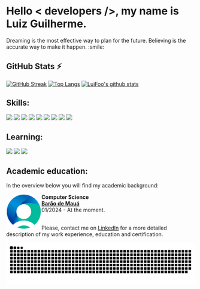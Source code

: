 <h1> Hello < developers />, my name is Luiz Guilherme. </h1>

<div size='20px'>Dreaming is the most effective way to plan for the future. Believing is the accurate way to make it happen. :smile: 
</div>

<h2> GitHub Stats ⚡</h2>

[![GitHub Streak](https://github-readme-streak-stats.herokuapp.com?user=LuiFoo&theme=transparent&date_format=j%20M%5B%20Y%5D&card_width=1124&exclude_days=Sun%2CSat&border_radius=8&border=1E2228)](https://github.com/LuiFoo)
[![Top Langs](https://github-readme-stats.vercel.app/api/top-langs/?username=LuiFoo&layout=compact&theme=transparent&card_width=1124&border_radius=8&border_color=1E2228)](https://github.com/LuiFoo)
[![LuiFoo's github stats](https://github-readme-stats-mu-red-43.vercel.app/api?username=LuiFoo&count_private=true&show_icons=true&theme=transparent&card_width=1124&border_radius=8&border_color=1E2228&custom_title=STATS)](https://github.com/LuiFoo)

<h2> Skills: </h2>
<a href='https://github.com/LuiFoo'><img width ='48px' src='https://skillicons.dev/icons?i=html'></a>
<a href='https://github.com/LuiFoo'><img width ='48px' src='https://skillicons.dev/icons?i=css'></a>
<a href='https://github.com/LuiFoo'><img width ='48px' src='https://skillicons.dev/icons?i=js'></a>
<a href='https://github.com/LuiFoo'><img width ='48px' src='https://skillicons.dev/icons?i=py'></a>
<a href='https://github.com/LuiFoo'><img width ='48px' src='https://skillicons.dev/icons?i=cs'></a>
<a href='https://github.com/LuiFoo'><img width ='48px' src='https://skillicons.dev/icons?i=cpp'></a>
<a href='https://github.com/LuiFoo'><img width ='48px' src='https://skillicons.dev/icons?i=figma'></a>
<a href='https://github.com/LuiFoo'><img width ='48px' src='https://skillicons.dev/icons?i=vscode'></a>
<a href='https://github.com/LuiFoo'><img width ='48px' src='https://skillicons.dev/icons?i=visualstudio'></a>

<h2> Learning: </h2>
<a href='https://github.com/LuiFoo'><img width ='48px' src='https://skillicons.dev/icons?i=react'></a>
<a href='https://github.com/LuiFoo'><img width ='48px' src='https://skillicons.dev/icons?i=nodejs'></a>
<a href='https://github.com/LuiFoo'><img width ='48px' src='https://skillicons.dev/icons?i=ruby'></a>

<h2> Academic education: </h2>

In the overview below you will find my academic background:

<a href='https://www.baraodemaua.br'><img align="left" height="94px" width="94px" alt="Warpnet" src='./src/assets/logo-faculdade.png'></a>

**Computer Science** \
[**Barão de Mauá**](https://www.baraodemaua.br/) \
01/2024 - At the moment.
<br>
<br>

Please, contact me on [LinkedIn](https://www.linkedin.com/in/louierotulo/) for a more detailed description of my work experience, education and certification.

<picture>
  <source media="(prefers-color-scheme: dark)" srcset="https://raw.githubusercontent.com/platane/snk/output/github-contribution-grid-snake-dark.svg"/>
  <source media="(prefers-color-scheme: light)" srcset="https://raw.githubusercontent.com/platane/snk/output/github-contribution-grid-snake.svg"/>
  <img alt="github contribution grid snake animation" src="https://raw.githubusercontent.com/platane/snk/output/github-contribution-grid-snake.svg"/>
</picture>
